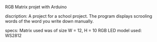 RGB Matrix projet with Arduino

discription:
A project for a school project. The program displays scrooling words of the word you write down manually.


specs:
Matrix used was of size W = 12, H = 10
RGB LED model used: WS2812
